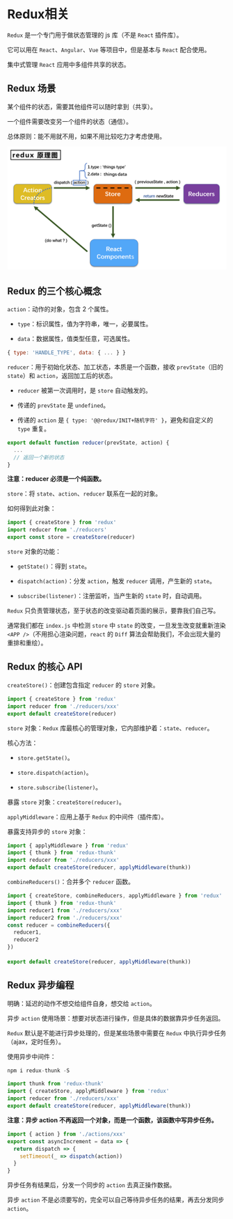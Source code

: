 # Redux相关

`Redux` 是一个专门用于做状态管理的 js 库（不是 `React` 插件库）。

它可以用在 `React`、`Angular`、`Vue` 等项目中，但是基本与 `React` 配合使用。

集中式管理 `React` 应用中多组件共享的状态。

## Redux 场景

某个组件的状态，需要其他组件可以随时拿到（共享）。

一个组件需要改变另一个组件的状态（通信）。

总体原则：能不用就不用，如果不用比较吃力才考虑使用。

![Redux流程图](./img/redux-process.png)

## Redux 的三个核心概念

`action`：动作的对象，包含 2 个属性。

- `type`：标识属性，值为字符串，唯一，必要属性。

- `data`：数据属性，值类型任意，可选属性。

```js
{ type: 'HANDLE_TYPE', data: { ... } }
```

`reducer`：用于初始化状态、加工状态，本质是一个函数，接收 `prevState`（旧的 `state`）和 `action`，返回加工后的状态。

- `reducer` 被第一次调用时，是 `store` 自动触发的。

- 传递的 `prevState` 是 `undefined`。

- 传递的 `action` 是 `{ type: '@@redux/INIT+随机字符' }`，避免和自定义的 `type` 重复。

```js
export default function reducer(prevState, action) {
  ...
  // 返回一个新的状态
}
```

**注意：reducer 必须是一个纯函数。**

`store`：将 `state`、`action`、`reducer` 联系在一起的对象。

如何得到此对象：

```js
import { createStore } from 'redux'
import reducer from './reducers'
export const store = createStore(reducer)
```

`store` 对象的功能：

- `getState()`：得到 `state`。

- `dispatch(action)`：分发 `action`，触发 `reducer` 调用，产生新的 `state`。

- `subscribe(listener)`：注册监听，当产生新的 `state` 时，自动调用。

`Redux` 只负责管理状态，至于状态的改变驱动着页面的展示，要靠我们自己写。

通常我们都在 `index.js` 中检测 `store` 中 `state` 的改变，一旦发生改变就重新渲染 `<APP />`（不用担心渲染问题，`react` 的 `Diff` 算法会帮助我们，不会出现大量的重排和重绘）。

## Redux 的核心 API

`createStore()`：创建包含指定 `reducer` 的 `store` 对象。

```js
import { createStore } from 'redux'
import reducer from './reducers/xxx'
export default createStore(reducer)
```

`store` 对象：`Redux` 库最核心的管理对象，它内部维护着：`state`、`reducer`。

核心方法：

- `store.getState()`。

- `store.dispatch(action)`。

- `store.subscribe(listener)`。

暴露 `store` 对象：`createStore(reducer)`。

`applyMiddleware`：应用上基于 `Redux` 的中间件（插件库）。

暴露支持异步的 `store` 对象：

```js
import { applyMiddleware } from 'redux'
import { thunk } from 'redux-thunk'
import reducer from './reducers/xxx'
export default createStore(reducer, applyMiddleware(thunk))
```

`combineReducers()`：合并多个 `reducer` 函数。

```js
import { createStore, combineReducers, applyMiddleware } from 'redux'
import { thunk } from 'redux-thunk'
import reducer1 from './reducers/xxx'
import reducer2 from './reducers/xxx'
const reducer = combineReducers({
  reducer1,
  reducer2
})

export default createStore(reducer, applyMiddleware(thunk))
```

## Redux 异步编程

明确：延迟的动作不想交给组件自身，想交给 `action`。

异步 `action` 使用场景：想要对状态进行操作，但是具体的数据靠异步任务返回。

`Redux` 默认是不能进行异步处理的，但是某些场景中需要在 `Redux` 中执行异步任务（ajax，定时任务）。

使用异步中间件：

```js
npm i redux-thunk -S
```

```js
import thunk from 'redux-thunk'
import { createStore, applyMiddleware } from 'redux'
import reducer from './reducers/xxx'
export default createStore(reducer, applyMiddleware(thunk))
```

**注意：异步 action 不再返回一个对象，而是一个函数，该函数中写异步任务。**

```js
import { action } from './actions/xxx'
export const asyncIncrement = data => {
  return dispatch => {
    setTimeout(_ => dispatch(action))
  }
}
```

异步任务有结果后，分发一个同步的 `action` 去真正操作数据。

异步 `action` 不是必须要写的，完全可以自己等待异步任务的结果，再去分发同步 `action`。
